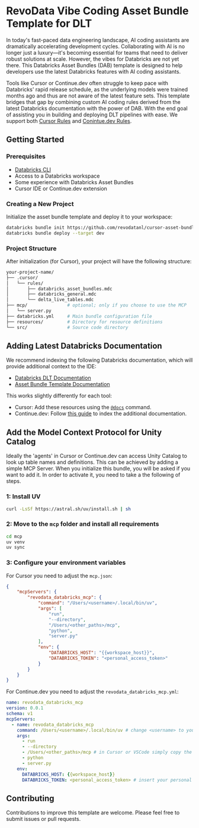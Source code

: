 # RevoData Vibe Coding Asset Bundle Template for DLT

In today's fast-paced data engineering landscape, AI coding assistants are dramatically accelerating development cycles. Collaborating with AI is no longer just a luxury—it's becoming essential for teams that need to deliver robust solutions at scale. However, the vibes for Databricks are not yet there. This Databricks Asset Bundles (DAB) template is designed to help developers use the latest Databricks features with AI coding assistants.

Tools like Cursor or Continue.dev often struggle to keep pace with Databricks' rapid release schedule, as the underlying models were trained months ago and thus are not aware of the latest feature sets. This template bridges that gap by combining custom AI coding rules derived from the latest Databricks documentation with the power of DAB. With the end goal of assisting you in building and deploying DLT pipelines with ease. We support both [Cursor Rules](https://docs.cursor.com/context/rules) and [Conintue.dev Rules](https://docs.continue.dev/customize/deep-dives/rules).

## Getting Started

### Prerequisites

- [Databricks CLI](https://docs.databricks.com/dev-tools/cli/index.html)
- Access to a Databricks workspace
- Some experience with Databricks Asset Bundles
- Cursor IDE or Continue.dev extension

### Creating a New Project

Initialize the asset bundle template and deploy it to your workspace:

```bash
databricks bundle init https://github.com/revodatanl/cursor-asset-bundle-template.git --profile <profile>
databricks bundle deploy --target dev
```

### Project Structure

After initialization (for Cursor), your project will have the following structure:

```bash
your-project-name/
├── .cursor/
│   └── rules/
│       ├── databricks_asset_bundles.mdc
│       ├── databricks_general.mdc
│       └── delta_live_tables.mdc
├── mcp/               # optional; only if you choose to use the MCP
│   └── server.py
├── databricks.yml     # Main bundle configuration file
├── resources/         # Directory for resource definitions 
└── src/               # Source code directory
```

## Adding Latest Databricks Documentation 

We recommend indexing the following Databricks documentation, which will provide additional context to the IDE:

- [Databricks DLT Documentation](https://docs.databricks.com/aws/en/dlt)
- [Asset Bundle Template Documentation](https://docs.databricks.com/aws/en/dev-tools/bundles/)

This works slightly differently for each tool:

- Cursor: Add these resources using the [`@docs`](https://docs.cursor.com/context/@-symbols/@-docs) command.
- Continue.dev: Follow [this guide](https://docs.continue.dev/customize/deep-dives/docs) to index the additional documentation.

## Add the Model Context Protocol for Unity Catalog

Ideally the 'agents' in Cursor or Continue.dev can access Unity Catalog to look up table names and definitions. This can be achieved by adding a simple MCP Server. When you initialize this bundle, you will be asked if you want to add it. In order to activate it, you need to take a the following of steps.

### 1: Install UV

```bash
curl -LsSf https://astral.sh/uv/install.sh | sh
```

### 2:  Move to the `mcp` folder and install all requirements

```bash
cd mcp
uv venv
uv sync
```

### 3: Configure your environment variables

For Cursor you need to adjust the `mcp.json`:

```json
{
    "mcpServers": {
        "revodata_databricks_mcp": {
            "command": "/Users/<username>/.local/bin/uv",
            "args": [
                "run",
                "--directory",
                "/Users/<other_paths>/mcp",
                "python",
                "server.py"
            ],
            "env": {
                "DATABRICKS_HOST": "{{workspace_host}}",
                "DATABRICKS_TOKEN": "<personal_access_token>"
            }
        }
    }
}
```

For Continue.dev you need to adjust the `revodata_databricks_mcp.yml`:

```yml
name: revodata_databricks_mcp
version: 0.0.1
schema: v1
mcpServers:
  - name: revodata_databricks_mcp
    command: /Users/<username>/.local/bin/uv # change <username> to your username
    args:
      - run
      - --directory
      - /Users/<other_paths>/mcp # in Cursor or VSCode simply copy the absolute path of the `mcp` folder
      - python
      - server.py
    env:
      DATABRICKS_HOST: {{workspace_host}}
      DATABRICKS_TOKEN: <personal_access_token> # insert your personal access token
```

## Contributing

Contributions to improve this template are welcome. Please feel free to submit issues or pull requests.
